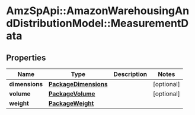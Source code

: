 # AmzSpApi::AmazonWarehousingAndDistributionModel::MeasurementData

## Properties
Name | Type | Description | Notes
------------ | ------------- | ------------- | -------------
**dimensions** | [**PackageDimensions**](PackageDimensions.md) |  | [optional] 
**volume** | [**PackageVolume**](PackageVolume.md) |  | [optional] 
**weight** | [**PackageWeight**](PackageWeight.md) |  | 

